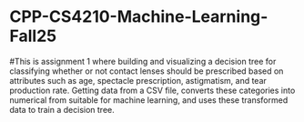 # CPP-CS4210-Machine-Learning-Fall25

#This is assignment 1 where building and visualizing a decision tree for classifying whether or not contact lenses should be prescribed based on attributes such as age, spectacle prescription, astigmatism, and tear production rate. Getting data from a CSV file,  converts these categories into numerical from suitable for machine learning, and uses these transformed data to train a decision tree. 